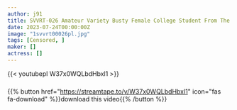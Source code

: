 ```yaml
---
author: j91
title: SVVRT-026 Amateur Variety Busty Female College Student From The Swimming Club During Summer Vacation Training Camp Nonstop Nipple T*****e From Behind After Taking Off Her Competitive Swimsuit Sensitive Boobs Are Persistent Attacked And Her Hips Are Kneaded For The First Time In Her Life! ! If You Get A Hot Piss On Your Estrus Pussy, You Can Easily Do A Vaginal Cum Shot! ?
date: 2023-07-24T00:00:00Z
image: "1svvrt00026pl.jpg"
tags: [Censored, ]
maker: []
actress: []
---
```



{{< youtubepl W37x0WQLbdHbxl1 >}}
###

{{% button href="https://streamtape.to/v/W37x0WQLbdHbxl1" icon="fas fa-download" %}}download this video{{% /button %}}
